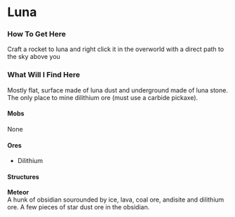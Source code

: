 # Luna

### How To Get Here
Craft a rocket to luna and right click it in the overworld with a direct path to the sky above you

### What Will I Find Here
Mostly flat, surface made of luna dust and underground made of luna stone.
The only place to mine dilithium ore (must use a carbide pickaxe). 

#### Mobs
None

#### Ores
- Dilithium

#### Structures
**Meteor**  
A hunk of obsidian sourounded by ice, lava, coal ore, andisite and dilithium ore. 
A few pieces of star dust ore in the obsidian.
